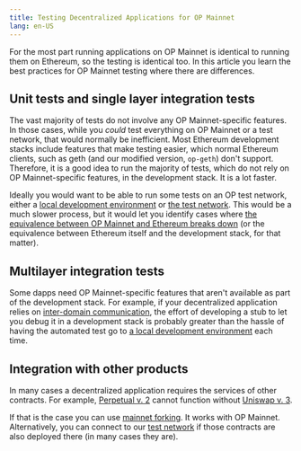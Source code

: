 ```yaml
---
title: Testing Decentralized Applications for OP Mainnet
lang: en-US
---
```


For the most part running applications on OP Mainnet is identical to running them on Ethereum, so the testing is identical too.
In this article you learn the best practices for OP Mainnet testing where there are differences.


## Unit tests and single layer integration tests

The vast majority of tests do not involve any OP Mainnet-specific features.
In those cases, while you *could* test everything on OP Mainnet or a test network, that would normally be inefficient.
Most Ethereum development stacks include features that make testing easier, which normal Ethereum clients, such as geth (and our modified version, `op-geth`) don't support.
Therefore, it is a good idea to run the majority of tests, which do not rely on OP Mainnet-specific features, in the development stack.
It is a lot faster.

Ideally you would want to be able to run some tests on an OP test network, either a [local development environment](dev-node.md) or [the test network](../../useful-tools/networks.md#op-goerli).
This would be a much slower process, but it would let you identify cases where [the equivalence between OP Mainnet and Ethereum breaks down](differences.md) (or the equivalence between Ethereum itself and the development stack, for that matter).

## Multilayer integration tests

Some dapps need OP Mainnet-specific features that aren't available as part of the development stack.
For example, if your decentralized application relies on [inter-domain communication](../bridge/messaging.md), the effort of developing a stub to let you debug it in a development stack is probably greater than the hassle of having the automated test go to [a local development environment](dev-node.md) each time.


## Integration with other products

In many cases a decentralized application requires the services of other contracts. 
For example, [Perpetual v. 2](https://support.perp.com/hc/en-us/articles/5748372509081-Perpetual-Uniswap) cannot function without [Uniswap v. 3](https://uniswap.org/blog/uniswap-v3).

If that is the case you can use [mainnet forking](https://hardhat.org/hardhat-network/guides/mainnet-forking.html). 
It works with OP Mainnet. 
Alternatively, you can connect to our [test network](../../useful-tools/networks.md#op-goerli) if those contracts are also deployed there (in many cases they are).
